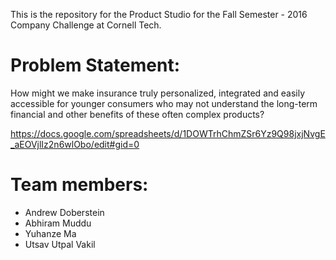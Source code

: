 This is the repository for the Product Studio for the Fall Semester - 2016 Company Challenge at Cornell Tech.

<h1>Problem Statement:</h1>

<p>How might we make insurance truly personalized, integrated and easily accessible for younger consumers who may not understand the long-term financial and other benefits of these often complex products?</p>

https://docs.google.com/spreadsheets/d/1DOWTrhChmZSr6Yz9Q98jxjNvgE_aEOVjlIz2n6wlObo/edit#gid=0

<h1>Team members:</h1>

<ul>
  <li>Andrew Doberstein</li>
  <li>Abhiram Muddu</li>
  <li>Yuhanze Ma</li>
  <li>Utsav Utpal Vakil</li>
</ul>


